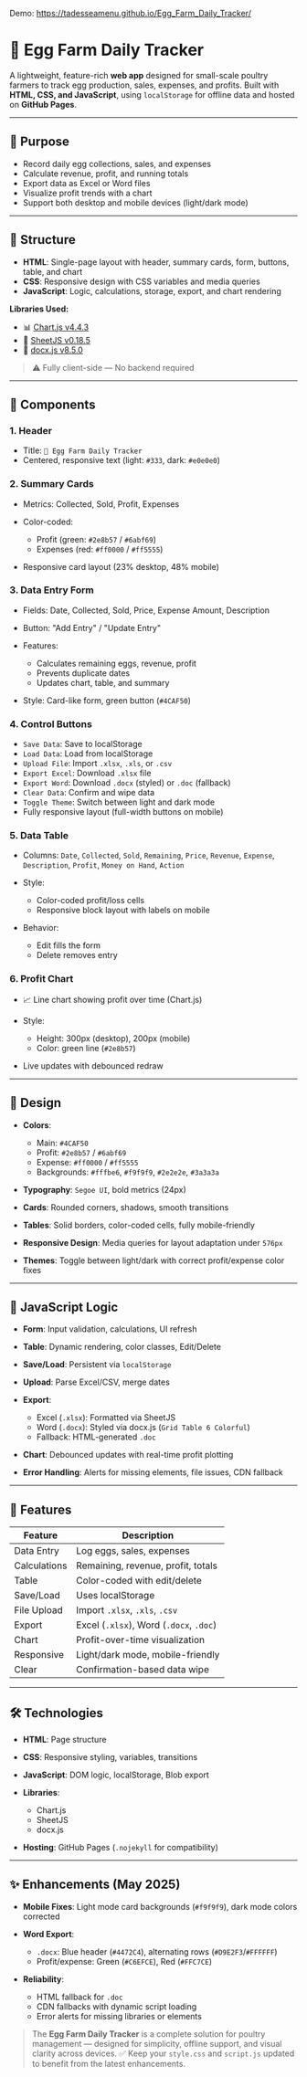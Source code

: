 Demo: https://tadesseamenu.github.io/Egg_Farm_Daily_Tracker/
# 🐔 Egg Farm Daily Tracker

A lightweight, feature-rich **web app** designed for small-scale poultry farmers to track egg production, sales, expenses, and profits. Built with **HTML, CSS, and JavaScript**, using `localStorage` for offline data and hosted on **GitHub Pages**.

---

## 📌 Purpose

* Record daily egg collections, sales, and expenses
* Calculate revenue, profit, and running totals
* Export data as Excel or Word files
* Visualize profit trends with a chart
* Support both desktop and mobile devices (light/dark mode)

---

## 🧱 Structure

* **HTML**: Single-page layout with header, summary cards, form, buttons, table, and chart
* **CSS**: Responsive design with CSS variables and media queries
* **JavaScript**: Logic, calculations, storage, export, and chart rendering

**Libraries Used:**

* 📊 [Chart.js v4.4.3](https://www.chartjs.org/)
* 📄 [SheetJS v0.18.5](https://sheetjs.com/)
* 📝 [docx.js v8.5.0](https://github.com/dolanmiu/docx)

> ⚠️ Fully client-side — No backend required

---

## 🔧 Components

### 1. Header

* Title: `🐔 Egg Farm Daily Tracker`
* Centered, responsive text (light: `#333`, dark: `#e0e0e0`)

### 2. Summary Cards

* Metrics: Collected, Sold, Profit, Expenses
* Color-coded:

  * Profit (green: `#2e8b57` / `#6abf69`)
  * Expenses (red: `#ff0000` / `#ff5555`)
* Responsive card layout (23% desktop, 48% mobile)

### 3. Data Entry Form

* Fields: Date, Collected, Sold, Price, Expense Amount, Description
* Button: "Add Entry" / "Update Entry"
* Features:

  * Calculates remaining eggs, revenue, profit
  * Prevents duplicate dates
  * Updates chart, table, and summary
* Style: Card-like form, green button (`#4CAF50`)

### 4. Control Buttons

* `Save Data`: Save to localStorage
* `Load Data`: Load from localStorage
* `Upload File`: Import `.xlsx`, `.xls`, or `.csv`
* `Export Excel`: Download `.xlsx` file
* `Export Word`: Download `.docx` (styled) or `.doc` (fallback)
* `Clear Data`: Confirm and wipe data
* `Toggle Theme`: Switch between light and dark mode
* Fully responsive layout (full-width buttons on mobile)

### 5. Data Table

* Columns:
  `Date`, `Collected`, `Sold`, `Remaining`, `Price`, `Revenue`, `Expense`, `Description`, `Profit`, `Money on Hand`, `Action`
* Style:

  * Color-coded profit/loss cells
  * Responsive block layout with labels on mobile
* Behavior:

  * Edit fills the form
  * Delete removes entry

### 6. Profit Chart

* 📈 Line chart showing profit over time (Chart.js)
* Style:

  * Height: 300px (desktop), 200px (mobile)
  * Color: green line (`#2e8b57`)
* Live updates with debounced redraw

---

## 🎨 Design

* **Colors**:

  * Main: `#4CAF50`
  * Profit: `#2e8b57` / `#6abf69`
  * Expense: `#ff0000` / `#ff5555`
  * Backgrounds: `#fffbe6`, `#f9f9f9`, `#2e2e2e`, `#3a3a3a`
* **Typography**: `Segoe UI`, bold metrics (24px)
* **Cards**: Rounded corners, shadows, smooth transitions
* **Tables**: Solid borders, color-coded cells, fully mobile-friendly
* **Responsive Design**: Media queries for layout adaptation under `576px`
* **Themes**: Toggle between light/dark with correct profit/expense color fixes

---

## 🧠 JavaScript Logic

* **Form**: Input validation, calculations, UI refresh
* **Table**: Dynamic rendering, color classes, Edit/Delete
* **Save/Load**: Persistent via `localStorage`
* **Upload**: Parse Excel/CSV, merge dates
* **Export**:

  * Excel (`.xlsx`): Formatted via SheetJS
  * Word (`.docx`): Styled via docx.js (`Grid Table 6 Colorful`)
  * Fallback: HTML-generated `.doc`
* **Chart**: Debounced updates with real-time profit plotting
* **Error Handling**: Alerts for missing elements, file issues, CDN fallback

---

## 🚀 Features

| Feature      | Description                             |
| ------------ | --------------------------------------- |
| Data Entry   | Log eggs, sales, expenses               |
| Calculations | Remaining, revenue, profit, totals      |
| Table        | Color-coded with edit/delete            |
| Save/Load    | Uses localStorage                       |
| File Upload  | Import `.xlsx`, `.xls`, `.csv`          |
| Export       | Excel (`.xlsx`), Word (`.docx`, `.doc`) |
| Chart        | Profit-over-time visualization          |
| Responsive   | Light/dark mode, mobile-friendly        |
| Clear        | Confirmation-based data wipe            |

---

## 🛠 Technologies

* **HTML**: Page structure
* **CSS**: Responsive styling, variables, transitions
* **JavaScript**: DOM logic, localStorage, Blob export
* **Libraries**:

  * Chart.js
  * SheetJS
  * docx.js
* **Hosting**: GitHub Pages (`.nojekyll` for compatibility)

---

## ✨ Enhancements (May 2025)

* **Mobile Fixes**: Light mode card backgrounds (`#f9f9f9`), dark mode colors corrected
* **Word Export**:

  * `.docx`: Blue header (`#4472C4`), alternating rows (`#D9E2F3`/`#FFFFFF`)
  * Profit/expense: Green (`#C6EFCE`), Red (`#FFC7CE`)
* **Reliability**:

  * HTML fallback for `.doc`
  * CDN fallbacks with dynamic script loading
  * Error alerts for missing libraries or elements


> The **Egg Farm Daily Tracker** is a complete solution for poultry management — designed for simplicity, offline support, and visual clarity across devices.
> ✅ Keep your `style.css` and `script.js` updated to benefit from the latest enhancements.

